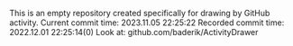 This is an empty repository created specifically for drawing by GitHub activity.
Current commit time: 2023.11.05 22:25:22
Recorded commit time: 2022.12.01 22:25:14(0)
Look at: github.com/baderik/ActivityDrawer

